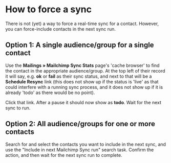 # How to force a sync

There is not (yet) a way to force a real-time sync for a contact. However,
you can force-include contacts in the next sync run.

## Option 1: A single audience/group for a single contact

Use the **Mailings » Mailchimp Sync Stats** page's 'cache browser' to find
the contact in the appropriate audience/group. At the top left of their
record it will say, e.g. **ok** or **fail** as their sync status, and next
to that will be a **Schedule Resync** link (this does not show up if the
status is 'live' as that could interfere with a running sync process, and
it does not show up if it is already 'todo' as there would be no point).

Click that link. After a pause it should now show as **todo**. Wait for
the next sync to run.

## Option 2: All audience/groups for one or more contacts

Search for and select the contacts you want to include in the next sync,
and use the "Include in next Mailchimp Sync run" search task. Confirm the
action, and then wait for the next sync run to complete.

